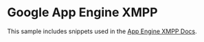 # Google App Engine XMPP

This sample includes snippets used in the [App Engine XMPP Docs](https://cloud.google.com/appengine/docs/python/xmpp/).

<!-- auto-doc-link -->


<!-- end-auto-doc-link -->
